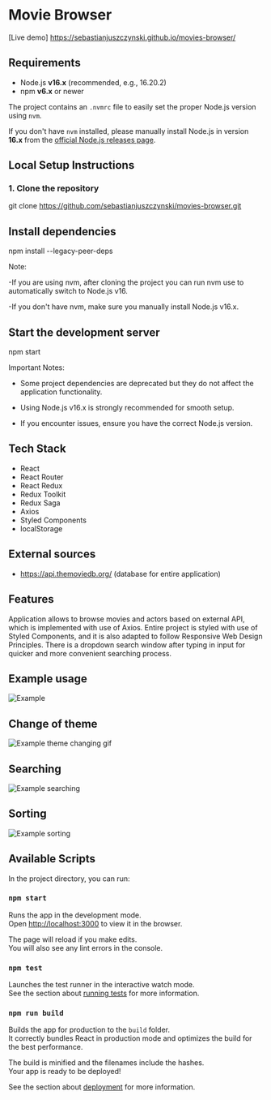 # Movie Browser

[Live demo] https://sebastianjuszczynski.github.io/movies-browser/

## Requirements

- Node.js **v16.x** (recommended, e.g., 16.20.2)
- npm **v6.x** or newer

The project contains an `.nvmrc` file to easily set the proper Node.js version using `nvm`.

If you don't have `nvm` installed, please manually install Node.js in version **16.x** from the [official Node.js releases page](https://nodejs.org/en/download/releases/).

## Local Setup Instructions

### 1. Clone the repository
git clone https://github.com/sebastianjuszczynski/movies-browser.git

## Install dependencies
npm install --legacy-peer-deps

Note:

-If you are using nvm, after cloning the project you can run nvm use to automatically switch to Node.js v16.

-If you don't have nvm, make sure you manually install Node.js v16.x.

## Start the development server
npm start


Important Notes:
- Some project dependencies are deprecated but they do not affect the application functionality.

- Using Node.js v16.x is strongly recommended for smooth setup.

- If you encounter issues, ensure you have the correct Node.js version.

## Tech Stack

- React
- React Router
- React Redux
- Redux Toolkit
- Redux Saga
- Axios
- Styled Components
- localStorage

## External sources

 - https://api.themoviedb.org/ (database for entire application)

 ## Features

Application allows to browse movies and actors based on external API, which is implemented with use of Axios.
Entire project is styled with use of Styled Components, and it is also adapted to follow Responsive Web Design Principles.
There is a dropdown search window after typing in input for quicker and more convenient searching process.

## Example usage

![Example](https://github.com/sebastianjuszczynski/movies-browser/blob/main/demo/example.gif)

## Change of theme

![Example theme changing gif](https://github.com/sebastianjuszczynski/movies-browser/blob/main/demo/themeChanging.gif)

## Searching

![Example searching](https://github.com/sebastianjuszczynski/movies-browser/blob/main/demo/searching.gif)

## Sorting

![Example sorting](https://github.com/sebastianjuszczynski/movies-browser/blob/main/demo/sorting.gif)

## Available Scripts

In the project directory, you can run:

### `npm start`

Runs the app in the development mode.\
Open [http://localhost:3000](http://localhost:3000) to view it in the browser.

The page will reload if you make edits.\
You will also see any lint errors in the console.

### `npm test`

Launches the test runner in the interactive watch mode.\
See the section about [running tests](https://facebook.github.io/create-react-app/docs/running-tests) for more information.

### `npm run build`

Builds the app for production to the `build` folder.\
It correctly bundles React in production mode and optimizes the build for the best performance.

The build is minified and the filenames include the hashes.\
Your app is ready to be deployed!

See the section about [deployment](https://facebook.github.io/create-react-app/docs/deployment) for more information.




